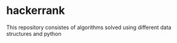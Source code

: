 # hackerrank
This repository consistes of algorithms solved using different data structures and python
